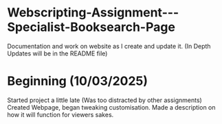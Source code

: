 # Webscripting-Assignment---Specialist-Booksearch-Page
Documentation and work on website as I create and update it. (In Depth Updates will be in the README file)

# Beginning (10/03/2025)
Started project a little late (Was too distracted by other assignments)
Created Webpage, began tweaking customisation. Made a description on how it will function for viewers sakes.
